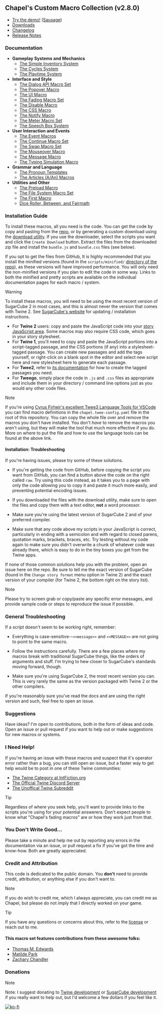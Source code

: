 ## Chapel's Custom Macro Collection (v2.8.0)

- [Try the demo!](https://macros.twinelab.net/demo) ([Sausage](https://github.com/ChapelR/custom-macros-demo))
- [Downloads](./download ':ignore')
- [Changelog](changelog.md)
- [Release Notes](https://twinelab.net/blog/tags/macros/)

### Documentation
- **Gameplay Systems and Mechanics**
  - [The Simple Inventory System](simple-inventory.md)
  - [The Cycles System](cycles-system.md) 
  - [The Playtime System](playtime-system.md)
- **Interface and Style**
  - [The Dialog API Macro Set](dialog-api-macro-set.md)
  - [The Popover Macro](popover.md)
  - [The UI Macro](ui-macro.md)
  - [The Fading Macro Set](fading-macros.md)
  - [The Disable Macro](disable-macro.md)
  - [The CSS Macro](css-macro.md)
  - [The Notify Macro](notify-macro.md)
  - [The Meter Macro Set](meter-macros.md)
  - [The Speech Box System](speech-box-system.md)
- **User Interaction and Events**
  - [The Event Macros](event-macros.md)
  - [The Continue Macro Set](continue-macro.md)
  - [The Swap Macro Set](swap-macro-set.md)
  - [The Mouseover Macro](mouseover-macro.md)
  - [The Message Macro](message-macro.md)
  - [The Typing Simulation Macro](type-sim.md)
- **Grammar and Language**
  - [The Pronoun Templates](pronoun-templates.md)
  - [The Articles (A/An) Macros](articles.md)
- **Utilities and Other**
  - [The Preload Macro](preload.md)
  - [The File System Macro Set](file-system-macros.md)
  - [The First Macro](first-macro.md)
  - [Dice Roller, Between, and Fairmath](operations-api.md)

### Installation Guide

To install these macros, all you need is the code. You can get the code by copy and pasting from the [repo](https://github.com/ChapelR/custom-macros-for-sugarcube-2/tree/master/scripts), or by generating a custom download using the [download utility](./download ':ignore'). If you use the downloader, select the scripts you want and click the `Create Download` button. Extract the files from the downloaded zip file and install the `bundle.js` and `bundle.css` files (see below).

If you opt to get the files from GitHub, It is highly recommended that you install the minified versions (found in the `scripts/minified/` [directory of the repo](https://github.com/ChapelR/custom-macros-for-sugarcube-2/tree/master/scripts/minified)), as these versions will have improved performance.  You will only need the non-minified versions if you plan to edit the code in some way. Links to both the minified and pretty scripts are available on the individual documentation pages for each macro / system.

> [!WARNING]
> To install these macros, you will need to be using the most recent version of SugarCube 2 in most cases, and this is almost never the version that comes with Twine 2.  See [SugarCube's website](http://www.motoslave.net/sugarcube/2/#downloads) for updating / installation instructions.

- For **Twine 2** users: copy and paste the JavaScript code into your [story JavaScript area](https://twinery.org/wiki/twine2:adding_custom_javascript_and_css).  Some macros may also require CSS code, which goes in your story stylesheet.
- For **Twine 1**, you'll need to copy and paste the JavaScript portions into a script-tagged passage, and the CSS portions (if any) into a stylesheet-tagged passage. You can create new passages and add the tags yourself, or right-click on a blank spot in the editor and select new script here and new stylesheet here to generate each passage.
- For **Twee2**, refer to [its documentation](https://dan-q.github.io/twee2/documentation.html#twee2-syntax-special-passages) for how to create the tagged passages you need.
- For **Tweego**, simply place the code in `.js` and `.css` files as appropriate and include them in your directory / command line options just as you would any other code files.

> [!NOTE]
> If you're using [Cyrus Firheir's excellent Twee3 Language Tools for VSCode](https://marketplace.visualstudio.com/items?itemName=cyrusfirheir.twee3-language-tools) you can find macro definitions in the `chapel.twee-config.yaml` file in the root of this repository. You can copy the whole file over and remove the macros you don't have installed. You don't *have* to remove the macros you aren't using, but they will make the tool that much more effective if you do. More on where to put the file and how to use the language tools can be found at the above link.

#### Installation: Troubleshooting

If you're having issues, please try some of these solutions.

- If you're getting the code from GitHub, before copying the script you want from GitHub, you can find a button above the code on the right called `raw`.  Try using this code instead, as it takes you to a page with only the code allowing you to copy it and paste it much more easily, and preventing potential encoding issues.

- If you downloaded the files with the download utility, make sure to open the files and copy them with a text editor, **not** a word processor.

- Make sure you're using the latest version of SugarCube 2 and of your preferred compiler.

- Make sure that any code above my scripts in your JavaScript is correct, particularly in ending with a semicolon and with regard to closed parens, quotation marks, brackets, braces, etc. Try testing without my code again to make sure you didn't overwrite a chunk of whatever code was already there, which is easy to do in the tiny boxes you get from the Twine apps.

If none of those common solutions help you with the problem, open an issue here on the repo.  Be sure to tell me the exact version of SugarCube (found in the `Change story format` menu option in Twine 2) and the exact version of your compiler (for Twine 2, the bottom right on the story list).

> [!NOTE]
> Please try to screen grab or copy/paste any specific error messages, and provide sample code or steps to reproduce the issue if possible.

### General Troubleshooting

If a script doesn't seem to be working right, remember:
 * Everything is case-sensitive--`<<message>>` and `<<MESSAGE>>` are not going to point to the same macro.

 * Follow the instructions carefully.  There are a few places where my macros break with traditional SugarCube things, like the orders of arguments and stuff.  I'm trying to hew closer to SugarCube's standards moving forward, though.

 * Make sure you're using SugarCube 2, the most recent version you can.  This is very rarely the same as the version packaged with Twine 2 or the other compilers.

If you're reasonably sure you've read the docs and are using the right version and such, feel free to open an issue.

### Suggestions

Have ideas? I'm open to contributions, both in the form of ideas and code. Open an issue or pull request if you want to help out or make suggestions for new macros or systems.

### I Need Help!

If you're having an issue with these macros and suspect that it's operator error rather than a bug, you can still open an issue, but a faster way to get help would be to post in one of these Twine communities:

 * [The Twine Category at IntFiction.org](https://intfiction.org/c/authoring/twine)
 * [The Official Twine Discord Server](https://discordapp.com/invite/n5dJvPp)
 * [The Unoffical Twine Subreddit](https://www.reddit.com/r/twinegames/)

> [!TIP]
> Regardless of where you seek help, you'll want to provide links to the scripts you're using for your potential answerers.  Don't expect people to know what "Chapel's fading macros" are or how they work just from that.

### You Don't Write Good...

Please take a minute and help me out by reporting any errors in the documentation via an issue, or pull request a fix if you've got the time and know-how.  Both are greatly appreciated.

### Credit and Attribution

This code is dedicated to the public domain.  You **don't** need to provide credit, attribution, or anything else if you don't want to.

> [!NOTE]
> If you do wish to credit me, which I always appreciate, you can credit me as Chapel, but please do not imply that I directly worked on your game.

> [!TIP]
> If you have any questions or concerns about this, refer to the [license](https://github.com/ChapelR/custom-macros-for-sugarcube-2/blob/master/LICENSE) or reach out to me.

#### This macro set features contributions from these awesome folks:

- [Thomas M. Edwards](https://github.com/tmedwards)
- [Matilde Park](https://github.com/matildepark)
- [Zachary Chandler](https://github.com/Zachac)

### Donations

> [!NOTE]
> Note: I suggest donating to [Twine development](https://www.patreon.com/klembot) or [SugarCube development](https://www.patreon.com/thomasmedwards) if you really want to help out, but I'd welcome a few dollars if you feel like it.

[![ko-fi](https://www.ko-fi.com/img/donate_sm.png)](https://ko-fi.com/F1F8IC35)